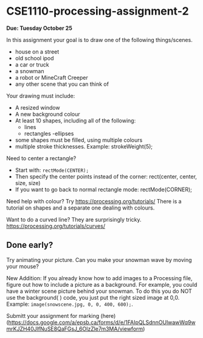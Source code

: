 # CSE1110-processing-assignment-2
**Due: Tuesday October 25**

In this assignment your goal is to draw one of the following things/scenes.  
- house on a street
- old school ipod
- a car or truck
- a snowman
- a robot or MineCraft Creeper
- any other scene that you can think of

Your drawing must include:
- A resized window
- A new background colour
- At least 10 shapes, including all of the following:
  - lines
  - rectangles
  -ellipses
- some shapes must be filled, using multiple colours
- multiple stroke thicknesses. Example:  strokeWeight(5);

Need to center a rectangle? 
- Start with: ```rectMode(CENTER);```
- Then specify the center points instead of the corner: rect(center, center, size, size)
- If you want to go back to normal rectangle mode:	rectMode(CORNER);

Need help with colour?  Try https://processing.org/tutorials/  There is a tutorial on shapes and a separate one dealing with colours.

Want to do a curved line? They are surprisingly tricky.  https://processing.org/tutorials/curves/ 

## Done early?  
Try animating your picture.  Can you make your snowman wave by moving your mouse?

New Addition: If you already know how to add images to a Processing file, figure out how to include a picture as a background.  For example, you could have a winter scene picture behind your snowman.  To do this you do NOT use the background( ) code, you just put the right sized image at 0,0.  Example: ```image(snowscene.jpg, 0, 0, 400, 600);```.

Submitt your assignment for marking (here)(https://docs.google.com/a/epsb.ca/forms/d/e/1FAIpQLSdnnOUlwawWq9wmrKJZH40JlfNuSE8QaFGsJ_6OlzZle7m3MA/viewform)

